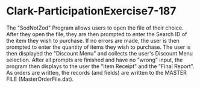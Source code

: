# Clark-ParticipationExercise7-187
The "SodNotZod" Program allows users to open the file of their choice. After they open the file, they are then prompted to enter the Search ID of the item they wish to purchase. If no errors are made, the user is then prompted to enter the quantity of items they wish to purchase. The user is then displayed the "Discount Menu" and collects the user's Discount Menu selection. After all prompts are finished and have no "wrong" input, the program then displays to the user the "Item Receipt" and the "Final Report". As orders are written, the records (and fields) are written to the MASTER FILE (MasterOrderFile.dat).
